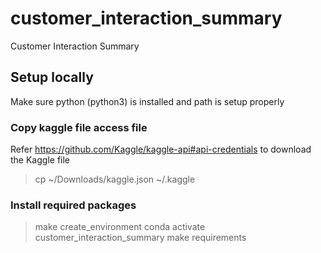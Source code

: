 # customer_interaction_summary
Customer Interaction Summary


## Setup locally

Make sure python (python3) is installed and path is setup properly

### Copy kaggle file access file
Refer https://github.com/Kaggle/kaggle-api#api-credentials to download the Kaggle file
> cp ~/Downloads/kaggle.json ~/.kaggle

### Install required packages
> make create_environment
> conda activate customer_interaction_summary
> make requirements
